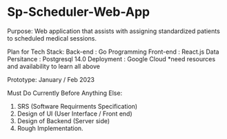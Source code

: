 # Sp-Scheduler-Web-App

Purpose: Web application that assists with assigning
standardized patients to scheduled medical sessions.


Plan for Tech Stack:
  Back-end : Go Programming
  Front-end : React.js
  Data Persitance : Postgresql 14.0
  Deployment : Google Cloud
  *need resources and availability to learn all above
  
Prototype:
    January / Feb 2023
    
Must Do Currently Before Anything Else:
1. SRS (Software Requirments Specification)
1. Design of UI (User Interface / Front end)
1. Design of Backend (Server side)
1. Rough Implementation.
    

